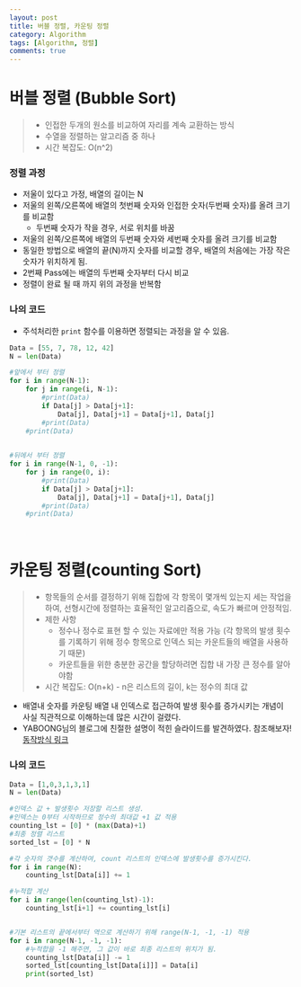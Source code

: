 ```yaml
---
layout: post
title: 버블 정렬, 카운팅 정렬
category: Algorithm
tags: [Algorithm, 정렬]
comments: true
---
```






# 버블 정렬 (Bubble Sort)

> - 인접한 두개의 원소를 비교하여 자리를 계속 교환하는 방식
> - 수열을 정렬하는 알고리즘 중 하나
> - 시간 복잡도: O(n^2)



### 정렬 과정

- 저울이 있다고 가정, 배열의 길이는 N
- 저울의 왼쪽/오른쪽에 배열의 첫번째 숫자와 인접한 숫자(두번째 숫자)를 올려 크기를 비교함
  - 두번째 숫자가 작을 경우, 서로 위치를 바꿈
- 저울의 왼쪽/오른쪽에 배열의 두번째 숫자와 세번째 숫자를 올려 크기를 비교함
- 동일한 방법으로 배열의 끝(N)까지 숫자를 비교할 경우, 배열의 처음에는 가장 작은 숫자가 위치하게 됨.
- 2번째 Pass에는 배열의 두번째 숫자부터 다시 비교
- 정렬이 완료 될 때 까지 위의 과정을 반복함

  



### 나의 코드

- 주석처리한 `print` 함수를 이용하면 정렬되는 과정을 알 수 있음.

```python
Data = [55, 7, 78, 12, 42]
N = len(Data)

#앞에서 부터 정렬
for i in range(N-1):
    for j in range(i, N-1):
        #print(Data)
        if Data[j] > Data[j+1]:
            Data[j], Data[j+1] = Data[j+1], Data[j]
        #print(Data)
    #print(Data)

    
#뒤에서 부터 정렬
for i in range(N-1, 0, -1):
    for j in range(0, i):
        #print(Data)
        if Data[j] > Data[j+1]:
            Data[j], Data[j+1] = Data[j+1], Data[j]
        #print(Data)
    #print(Data)
```



<br>

# 카운팅 정렬(counting Sort)

> - 항목들의 순서를 결정하기 위해 집합에 각 항목이 몇개씩 있는지 세는 작업을 하여, 선형시간에 정렬하는 효율적인 알고리즘으로, 속도가 빠르며 안정적임.
> - 제한 사항
>   - 정수나 정수로 표현 할 수 있는 자료에만 적용 가능 (각 항목의 발생 횟수를 기록하기 위해 정수 항목으로 인덱스 되는 카운트들의 배열을 사용하기 때문)
>   - 카운트들을 위한 충분한 공간을 할당하려면 집합 내 가장 큰 정수를 알아야함
> - 시간 복잡도: O(n+k)  - n은 리스트의 길이, k는 정수의 최대 값



- 배열내 숫자를 카운팅 배열 내 인덱스로 접근하여 발생 횟수를 증가시키는 개념이 사실 직관적으로 이해하는데 많은 시간이 걸렸다.
- YABOONG님의 블로그에 친절한 설명이 적힌 슬라이드를 발견하였다. 참조해보자! [동작방식 링크](https://www.slideshare.net/devDaniel/countingsort-91287575) 



### 나의 코드

```python
Data = [1,0,3,1,3,1]
N = len(Data)

#인덱스 값 + 발생횟수 저장할 리스트 생성.
#인덱스는 0부터 시작하므로 정수의 최대값 +1 값 적용
counting_lst = [0] * (max(Data)+1)
#최종 정렬 리스트
sorted_lst = [0] * N

#각 숫자의 갯수를 계산하여, count 리스트의 인덱스에 발생횟수를 증가시킨다.
for i in range(N):
    counting_lst[Data[i]] += 1

#누적합 계산
for i in range(len(counting_lst)-1):
    counting_lst[i+1] += counting_lst[i]


#기본 리스트의 끝에서부터 역으로 계산하기 위해 range(N-1, -1, -1) 적용
for i in range(N-1, -1, -1):
    #누적합을 -1 해주면, 그 값이 바로 최종 리스트의 위치가 됨.
    counting_lst[Data[i]] -= 1
    sorted_lst[counting_lst[Data[i]]] = Data[i]
    print(sorted_lst)
```

